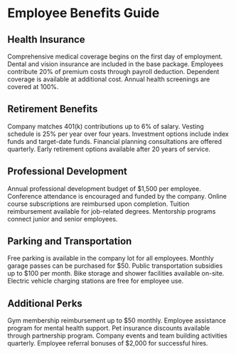 # Employee Benefits Guide

## Health Insurance

Comprehensive medical coverage begins on the first day of employment. Dental and vision insurance are included in the base package. Employees contribute 20% of premium costs through payroll deduction. Dependent coverage is available at additional cost. Annual health screenings are covered at 100%.

## Retirement Benefits

Company matches 401(k) contributions up to 6% of salary. Vesting schedule is 25% per year over four years. Investment options include index funds and target-date funds. Financial planning consultations are offered quarterly. Early retirement options available after 20 years of service.

## Professional Development

Annual professional development budget of $1,500 per employee. Conference attendance is encouraged and funded by the company. Online course subscriptions are reimbursed upon completion. Tuition reimbursement available for job-related degrees. Mentorship programs connect junior and senior employees.

## Parking and Transportation

Free parking is available in the company lot for all employees. Monthly garage passes can be purchased for $50. Public transportation subsidies up to $100 per month. Bike storage and shower facilities available on-site. Electric vehicle charging stations are free for employee use.

## Additional Perks

Gym membership reimbursement up to $50 monthly. Employee assistance program for mental health support. Pet insurance discounts available through partnership program. Company events and team building activities quarterly. Employee referral bonuses of $2,000 for successful hires.